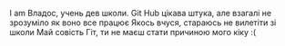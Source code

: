 I am Владос, учень дев школи. Git Hub цікава штука, але взагалі не зрозуміло як воно все працює
Якось вчуся, стараюсь не вилетіти зі школи
Май совість Гіт, ти не маєш стати причиною мого кіку :(
